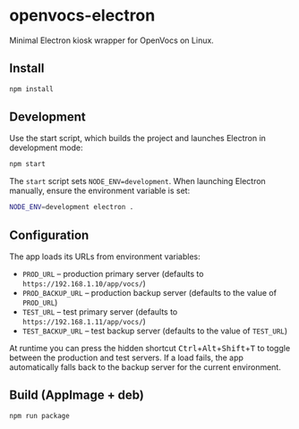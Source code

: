 # openvocs-electron

Minimal Electron kiosk wrapper for OpenVocs on Linux.

## Install

```bash
npm install
```

## Development

Use the start script, which builds the project and launches Electron in development
mode:

```bash
npm start
```

The `start` script sets `NODE_ENV=development`. When launching Electron
manually, ensure the environment variable is set:

```bash
NODE_ENV=development electron .
```

## Configuration

The app loads its URLs from environment variables:

- `PROD_URL` – production primary server (defaults to `https://192.168.1.10/app/vocs/`)
- `PROD_BACKUP_URL` – production backup server (defaults to the value of `PROD_URL`)
- `TEST_URL` – test primary server (defaults to `https://192.168.1.11/app/vocs/`)
- `TEST_BACKUP_URL` – test backup server (defaults to the value of `TEST_URL`)

At runtime you can press the hidden shortcut <kbd>Ctrl</kbd>+<kbd>Alt</kbd>+<kbd>Shift</kbd>+<kbd>T</kbd> to toggle
between the production and test servers. If a load fails, the app automatically
falls back to the backup server for the current environment.

## Build (AppImage + deb)

```bash
npm run package
```
